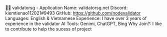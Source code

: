 🧑‍💻 validatorsg - Application
Name: validatorsg.net
Discord: kiemtienao112021#9493
GitHub: https://github.com/nodevalidator
Languages: English & Vietnamese
Experience: I have over 3 years of experience in the validator
AI Tools: Genimi, ChatGPT, Bing
Why Join?: I like to contribute to help the sucess of project 
